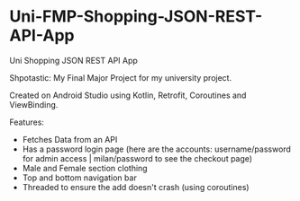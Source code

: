 # Uni-FMP-Shopping-JSON-REST-API-App
Uni Shopping JSON REST API App

Shpotastic: My Final Major Project for my university project. 

Created on Android Studio using Kotlin, Retrofit, Coroutines and ViewBinding.

Features:
- Fetches Data from an API
- Has a password login page (here are the accounts: username/password for admin access | milan/password to see the checkout page)
- Male and Female section clothing 
- Top and bottom navigation bar
- Threaded to ensure the add doesn't crash (using coroutines)
